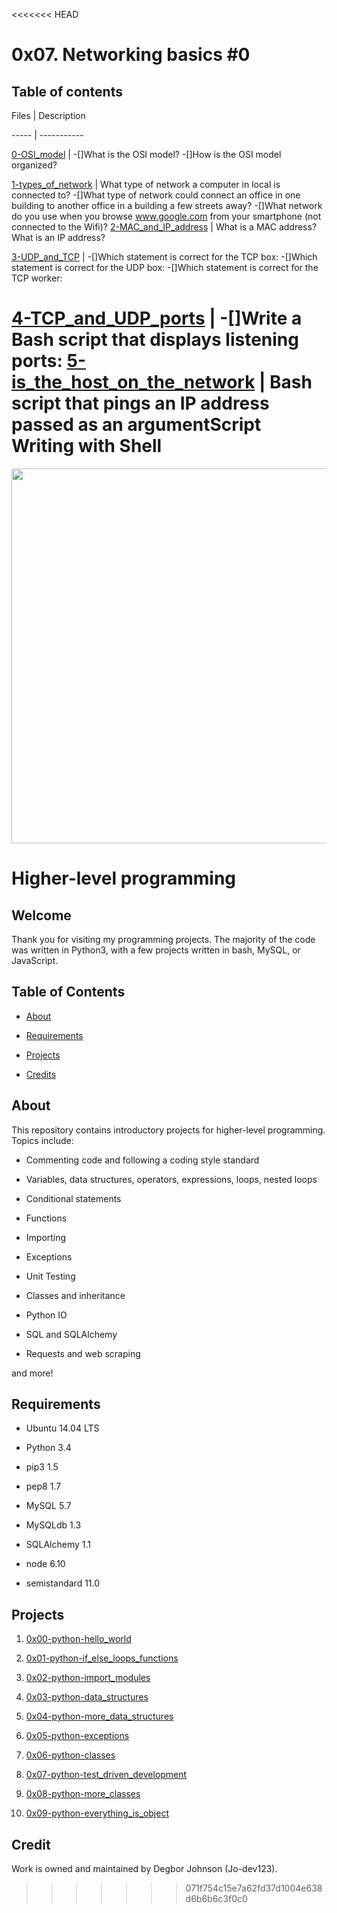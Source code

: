<<<<<<< HEAD
# 0x07. Networking basics #0



## Table of contents

Files | Description

----- | -----------

[0-OSI_model](./0-OSI_model) | -[]What is the OSI model? -[]How is the OSI model organized?

[1-types_of_network](./1-types_of_network) | What type of network a computer in local is connected to? -[]What type of network could connect an office in one building to another office in a building a few streets away? -[]What network do you use when you browse www.google.com from your smartphone (not connected to the Wifi)?
[2-MAC_and_IP_address](./2-MAC_and_IP_address) | What is a MAC address? What is an IP address?

[3-UDP_and_TCP](./3-UDP_and_TCP) | -[]Which statement is correct for the TCP box: -[]Which statement is correct for the UDP box: -[]Which statement is correct for the TCP worker:

[4-TCP_and_UDP_ports](./4-TCP_and_UDP_ports) | -[]Write a Bash script that displays listening ports:
[5-is_the_host_on_the_network](./5-is_the_host_on_the_network) | Bash script that pings an IP address passed as an argumentScript Writing with Shell
=======
<img src="https://rajivpandit.files.wordpress.com/2013/02/python.png" width="600">



# Higher-level programming



## Welcome

Thank you for visiting my programming projects. The majority of the code was written in Python3, with a few projects written in bash, MySQL, or JavaScript.



## Table of Contents

* [About](#about)

* [Requirements](#requirements)

* [Projects](#projects)

* [Credits](#credits)



## About

This repository contains introductory projects for higher-level programming. Topics include:

- Commenting code and following a coding style standard

- Variables, data structures, operators, expressions, loops, nested loops

- Conditional statements

- Functions

- Importing

- Exceptions

- Unit Testing

- Classes and inheritance

- Python IO

- SQL and SQLAlchemy

- Requests and web scraping

and more!



## Requirements

* Ubuntu 14.04 LTS

* Python 3.4

* pip3 1.5

* pep8 1.7

* MySQL 5.7

* MySQLdb 1.3

* SQLAlchemy 1.1

* node 6.10

* semistandard 11.0



## Projects

1. [0x00-python-hello_world](./0x00-python-hello_world)

2. [0x01-python-if_else_loops_functions](./0x01-python-if_else_loops_functions)

3. [0x02-python-import_modules](./0x02-python-import_modules)

4. [0x03-python-data_structures](./0x03-python-data_structures)

5. [0x04-python-more_data_structures](./0x04-python-more_data_structures)

6. [0x05-python-exceptions](./0x05-python-exceptions)

7. [0x06-python-classes](./0x06-python-classes)

8. [0x07-python-test_driven_development](./0x07-python-test_driven_development)

9. [0x08-python-more_classes](./0x08-python-more_classes)

10. [0x09-python-everything_is_object](./0x09-python-everything_is_object)



## Credit
Work is owned and maintained by Degbor Johnson (Jo-dev123).
>>>>>>> 071f754c15e7a62fd37d1004e638d6b6b6c3f0c0
